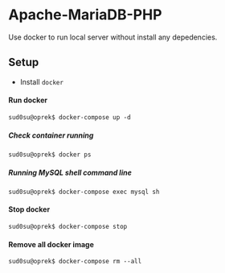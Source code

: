 # Apache-MariaDB-PHP

Use docker to run local server without install any depedencies.

## Setup

- Install `docker`

#### Run docker

```console
sud0su@oprek$ docker-compose up -d
```

##### Check container running

```console
sud0su@oprek$ docker ps
```

##### Running MySQL shell command line

```console
sud0su@oprek$ docker-compose exec mysql sh
```

#### Stop docker

```console
sud0su@oprek$ docker-compose stop
```

#### Remove all docker image

```console
sud0su@oprek$ docker-compose rm --all
```
